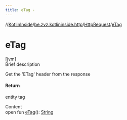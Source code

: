 ```yaml
---
title: eTag -
---
```

//[KotlinInside](../../index.md)/[be.zvz.kotlininside.http](../index.md)/[HttpRequest](index.md)/[eTag](e-tag.md)



# eTag  
[jvm]  
Brief description  


Get the 'ETag' header from the response



#### Return  


entity tag

  
Content  
open fun [eTag](e-tag.md)(): [String](https://docs.oracle.com/javase/7/docs/api/java/lang/String.html)  



